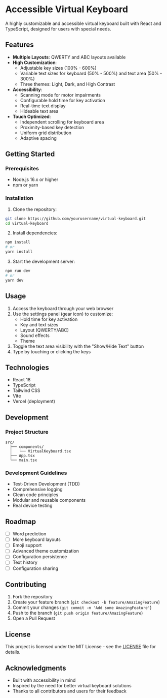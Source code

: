 # Accessible Virtual Keyboard

A highly customizable and accessible virtual keyboard built with React and TypeScript, designed for users with special needs.

## Features

- **Multiple Layouts**: QWERTY and ABC layouts available
- **High Customization**:
  - Adjustable key sizes (100% - 600%)
  - Variable text sizes for keyboard (50% - 500%) and text area (50% - 300%)
  - Three themes: Light, Dark, and High Contrast
- **Accessibility**:
  - Scanning mode for motor impairments
  - Configurable hold time for key activation
  - Real-time text display
  - Hideable text area
- **Touch Optimized**:
  - Independent scrolling for keyboard area
  - Proximity-based key detection
  - Uniform grid distribution
  - Adaptive spacing

## Getting Started

### Prerequisites

- Node.js 16.x or higher
- npm or yarn

### Installation

1. Clone the repository:

```bash
git clone https://github.com/yourusername/virtual-keyboard.git
cd virtual-keyboard
```

2. Install dependencies:

```bash
npm install
# or
yarn install
```

3. Start the development server:

```bash
npm run dev
# or
yarn dev
```

## Usage

1. Access the keyboard through your web browser
2. Use the settings panel (gear icon) to customize:
   - Hold time for key activation
   - Key and text sizes
   - Layout (QWERTY/ABC)
   - Sound effects
   - Theme
3. Toggle the text area visibility with the "Show/Hide Text" button
4. Type by touching or clicking the keys

## Technologies

- React 18
- TypeScript
- Tailwind CSS
- Vite
- Vercel (deployment)

## Development

### Project Structure

```
src/
  ├── components/
  │   └── VirtualKeyboard.tsx
  ├── App.tsx
  └── main.tsx
```

### Development Guidelines

- Test-Driven Development (TDD)
- Comprehensive logging
- Clean code principles
- Modular and reusable components
- Real device testing

## Roadmap

- [ ] Word prediction
- [ ] More keyboard layouts
- [ ] Emoji support
- [ ] Advanced theme customization
- [ ] Configuration persistence
- [ ] Text history
- [ ] Configuration sharing

## Contributing

1. Fork the repository
2. Create your feature branch (`git checkout -b feature/AmazingFeature`)
3. Commit your changes (`git commit -m 'Add some AmazingFeature'`)
4. Push to the branch (`git push origin feature/AmazingFeature`)
5. Open a Pull Request

## License

This project is licensed under the MIT License - see the [LICENSE](LICENSE) file for details.

## Acknowledgments

- Built with accessibility in mind
- Inspired by the need for better virtual keyboard solutions
- Thanks to all contributors and users for their feedback

